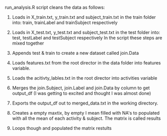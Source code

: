 run_analysis.R script cleans the data as follows:

1. Loads in X_train.txt, y_train.txt and subject_train.txt in the train folder into: train, trainLabel and trainSubject respectively
2. Loads in X_test.txt, y_test.txt and subject_test.txt in the test folder into: test, testLabel and testSubject respectively
In the script these steps are mixed together

3. Appends test & train to create a new dataset called join.Data

4. Loads features.txt from the root director in the data folder into features variable. 

5. Loads the acitivty_lables.txt in the root director into activities variable

6. Merges the join.Subject, join.Label and join.Data by column to get output_df (I was getting to excited and thought I was almost done)

7. Exports the output_df out to merged_data.txt in the working directory.

8. Creates a empty maxtix, by empty I mean filled with NA's to populated with all the mean of each activity & subject. The matrix is 
called results

9. Loops though and populated the matrix restults

